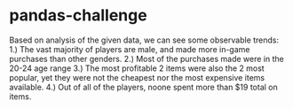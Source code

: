 # pandas-challenge

Based on analysis of the given data, we can see some observable trends:
1.) The vast majority of players are male, and made more in-game purchases than other genders.
2.) Most of the purchases made were in the 20-24 age range
3.) The most profitable 2 items were also the 2 most popular, yet they were not the cheapest nor the most expensive items available.
4.) Out of all of the players, noone spent more than $19 total on items.
